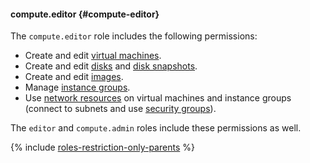 #### compute.editor {#compute-editor}

The `compute.editor` role includes the following permissions:

* Create and edit [virtual machines](../compute/concepts/vm.md).
* Create and edit [disks](../compute/concepts/disk.md) and [disk snapshots](../compute/concepts/snapshot.md).
* Create and edit [images](../compute/concepts/image.md).
* Manage [instance groups](../compute/concepts/instance-groups/index.md).
* Use [network resources](../vpc/concepts/index.md) on virtual machines and instance groups (connect to subnets and use [security groups](../vpc/concepts/security-groups.md)).

The `editor` and `compute.admin` roles include these permissions as well.

{% include [roles-restriction-only-parents](iam/roles-restriction-only-parents.md) %}
